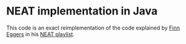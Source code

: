 # NEAT implementation in Java

This code is an exact reimplementation of the code explained by [Finn Eggers](https://www.youtube.com/channel/UCaKAU8vQzS-_e5xt7NSK3Xw) in his [NEAT playlist](https://www.youtube.com/playlist?list=PLgomWLYGNl1fcL0o4exBShNeCC5tc6s9C).
